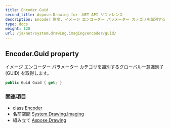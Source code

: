```yaml
---
title: Encoder.Guid
second_title: Aspose.Drawing for .NET API リファレンス
description: Encoder 財産. イメージ エンコーダー パラメーター カテゴリを識別するグローバル一意識別子 GUID を取得します
type: docs
weight: 120
url: /ja/net/system.drawing.imaging/encoder/guid/
---
```

## Encoder.Guid property

イメージ エンコーダー パラメーター カテゴリを識別するグローバル一意識別子 (GUID) を取得します。

```csharp
public Guid Guid { get; }
```

### 関連項目

* class [Encoder](../)
* 名前空間 [System.Drawing.Imaging](../../encoder/)
* 組み立て [Aspose.Drawing](../../../)


